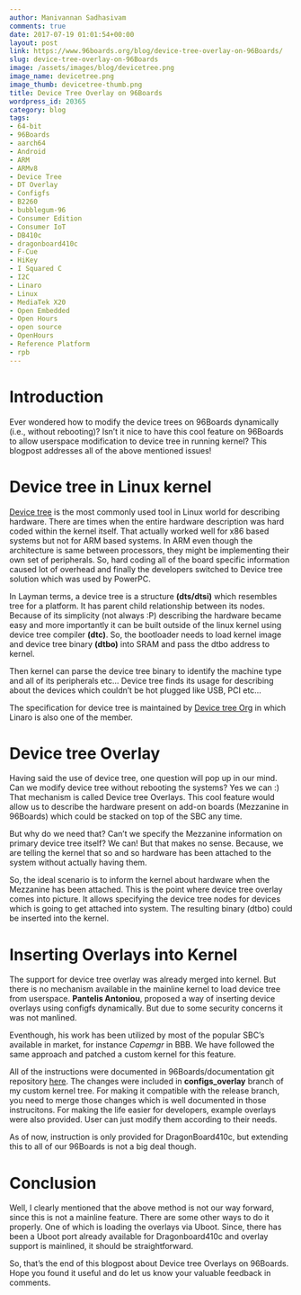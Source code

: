 ```yaml
---
author: Manivannan Sadhasivam
comments: true
date: 2017-07-19 01:01:54+00:00
layout: post
link: https://www.96boards.org/blog/device-tree-overlay-on-96Boards/
slug: device-tree-overlay-on-96Boards
image: /assets/images/blog/devicetree.png
image_name: devicetree.png
image_thumb: devicetree-thumb.png
title: Device Tree Overlay on 96Boards
wordpress_id: 20365
category: blog
tags:
- 64-bit
- 96Boards
- aarch64
- Android
- ARM
- ARMv8
- Device Tree
- DT Overlay
- Configfs
- B2260
- bubblegum-96
- Consumer Edition
- Consumer IoT
- DB410c
- dragonboard410c
- F-Cue
- HiKey
- I Squared C
- I2C
- Linaro
- Linux
- MediaTek X20
- Open Embedded
- Open Hours
- open source
- OpenHours
- Reference Platform
- rpb
---
```


# **Introduction**

Ever wondered how to modify the device trees on 96Boards dynamically (i.e., without rebooting)? Isn’t it nice to
have this cool feature on 96Boards to allow userspace modification to device tree in running kernel?
This blogpost addresses all of the above mentioned issues!

# **Device tree in Linux kernel**

[Device tree](http://elinux.org/Device_Tree_Reference) is the most commonly used tool in Linux world for describing hardware. There are times when the
entire hardware description was hard coded within the kernel itself. That actually worked well for x86 based systems
but not for ARM based systems. In ARM even though the architecture is same between processors, they might be
implementing their own set of peripherals. So, hard coding all of the board specific information caused lot of
overhead and finally the developers switched to Device tree solution which was used by PowerPC.

In Layman terms, a device tree is a structure **(dts/dtsi)** which resembles tree for a platform. It has parent
child relationship between its nodes. Because of its simplicity (not always :P) describing the hardware became
easy and more importantly it can be built outside of the linux kernel using device tree compiler **(dtc)**.
So, the bootloader needs to load kernel image and device tree binary **(dtbo)** into SRAM and pass the dtbo address to kernel.

Then kernel can parse the device tree binary to identify the machine type and all of its peripherals etc…
Device tree finds its usage for describing about the devices which couldn’t be hot plugged like USB, PCI etc…

The specification for device tree is maintained by [Device tree Org](https://www.devicetree.org/) in which Linaro
is also one of the member.

# **Device tree Overlay**

Having said the use of device tree, one question will pop up in our mind. Can we modify device tree without
rebooting the systems? Yes we can :) That mechanism is called Device tree Overlays. This cool feature would
allow us to describe the hardware present on add-on boards (Mezzanine in 96Boards) which could be stacked on
top of the SBC any time.

But why do we need that? Can’t we specify the Mezzanine information on primary device tree itself? We can!
But that makes no sense. Because, we are telling the kernel that so and so hardware has been attached to the
system without actually having them.

So, the ideal scenario is to inform the kernel about hardware when the Mezzanine has been attached. This is
the point where device tree overlay comes into picture. It allows specifying the device tree nodes for devices
which is going to get attached into system. The resulting binary (dtbo) could be inserted into the kernel.

# **Inserting Overlays into Kernel**

The support for device tree overlay was already merged into kernel. But there is no mechanism available in
the mainline kernel to load device tree from userspace. **Pantelis Antoniou**, proposed a way of inserting device
overlays using configfs dynamically. But due to some security concerns it was not manlined.

Eventhough, his work has been utilized by most of the popular SBC’s available in market, for instance *Capemgr* in BBB.
We have followed the same approach and patched a custom kernel for this feature.

All of the instructions were documented in 96Boards/documentation git repository
[here](https://www.96boards.org/documentation/consumer/dragonboard410c/guides/dt-overlays.md.html). The changes were included in **configs_overlay** branch of my custom kernel tree. For making it compatible with
the release branch, you need to merge those changes which is well documented in those instrucitons. For making the
life easier for developers, example overlays were also provided. User can just modify them according to their needs.

As of now, instruction is only provided for DragonBoard410c, but extending this to all of our 96Boards is not a
big deal though.

# **Conclusion**

Well, I clearly mentioned that the above method is not our way forward, since this is not a mainline feature.
There are some other ways to do it properly. One of which is loading the overlays via Uboot. Since, there has
been a Uboot port already available for Dragonboard410c and overlay support is mainlined, it should be straightforward.

So, that’s the end of this blogpost about Device tree Overlays on 96Boards. Hope you found it useful and do
let us know your valuable feedback in comments.
